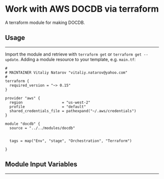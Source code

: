 # Work with AWS DOCDB via terraform

A terraform module for making DOCDB.


## Usage
----------------------
Import the module and retrieve with ```terraform get``` or ```terraform get --update```. Adding a module resource to your template, e.g. `main.tf`:

```
#
# MAINTAINER Vitaliy Natarov "vitaliy.natarov@yahoo.com"
#
terraform {
  required_version = "~> 0.15"
}

provider "aws" {
  region                  = "us-west-2"
  profile                 = "default"
  shared_credentials_file = pathexpand("~/.aws/credentials")
}

module "docdb" {
  source = "../../modules/docdb"


  tags = map("Env", "stage", "Orchestration", "Terraform")

}
```

## Module Input Variables
----------------------
